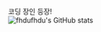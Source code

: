 코딩 장인 등장!  
![fhdufhdu's GitHub stats](https://github-readme-stats.vercel.app/api?username=fhdufhdu&show_icons=true&theme=radical)
